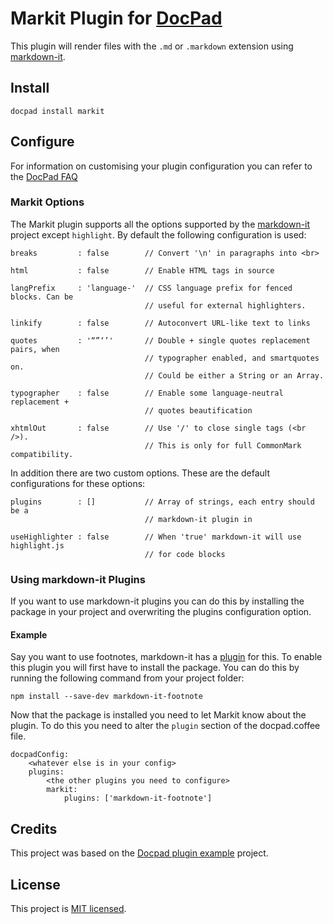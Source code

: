 # Markit Plugin for [DocPad](http://docpad.org)
This plugin will render files with the `.md` or `.markdown` extension using [markdown-it](https://github.com/markdown-it/markdown-it).

## Install
```
docpad install markit
```

## Configure
For information on customising your plugin configuration you can refer to the [DocPad FAQ](https://github.com/bevry/docpad/wiki/FAQ)

### Markit Options
The Markit plugin supports all the options supported by the [markdown-it](https://github.com/markdown-it/markdown-it) project except `highlight`. By default the following configuration is used:
```
breaks         : false        // Convert '\n' in paragraphs into <br>

html           : false        // Enable HTML tags in source

langPrefix     : 'language-'  // CSS language prefix for fenced blocks. Can be
                              // useful for external highlighters.

linkify        : false        // Autoconvert URL-like text to links

quotes         : '“”‘’'       // Double + single quotes replacement pairs, when
                              // typographer enabled, and smartquotes on.
							  // Could be either a String or an Array.

typographer    : false        // Enable some language-neutral replacement +
                              // quotes beautification

xhtmlOut       : false        // Use '/' to close single tags (<br />).
                              // This is only for full CommonMark compatibility.
```

In addition there are two custom options. These are the default configurations for these options:
```
plugins        : []           // Array of strings, each entry should be a
                              // markdown-it plugin in

useHighlighter : false        // When 'true' markdown-it will use highlight.js
                              // for code blocks
```

### Using markdown-it Plugins
If you want to use markdown-it plugins you can do this by installing the package in your project and overwriting the plugins configuration option.

#### Example
Say you want to use footnotes, markdown-it has a [plugin](https://github.com/markdown-it/markdown-it-footnote) for this. To enable this plugin you will first have to install the package. You can do this by running the following command from your project folder:
```
npm install --save-dev markdown-it-footnote
```
Now that the package is installed you need to let Markit know about the plugin. To do this you need to alter the `plugin` section of the docpad.coffee file.
```
docpadConfig:
	<whatever else is in your config>
	plugins:
		<the other plugins you need to configure>
		markit:
			plugins: ['markdown-it-footnote']
```

## Credits
This project was based on the [Docpad plugin example](https://github.com/docpad/docpad-plugin-yourpluginname.git) project.

## License
This project is [MIT licensed](http://www.opensource.org/licenses/mit-license.php).
